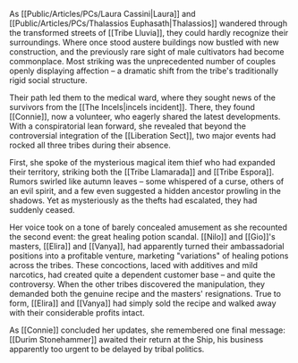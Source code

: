As [[Public/Articles/PCs/Laura Cassini|Laura]] and [[Public/Articles/PCs/Thalassios Euphasath|Thalassios]] wandered through the transformed streets of [[Tribe Lluvia]], they could hardly recognize their surroundings. Where once stood austere buildings now bustled with new construction, and the previously rare sight of male cultivators had become commonplace. Most striking was the unprecedented number of couples openly displaying affection – a dramatic shift from the tribe's traditionally rigid social structure.

Their path led them to the medical ward, where they sought news of the survivors from the [[The Incels|incels incident]]. There, they found [[Connie]], now a volunteer, who eagerly shared the latest developments. With a conspiratorial lean forward, she revealed that beyond the controversial integration of the [[Liberation Sect]], two major events had rocked all three tribes during their absence.

First, she spoke of the mysterious magical item thief who had expanded their territory, striking both the [[Tribe Llamarada]] and [[Tribe Espora]]. Rumors swirled like autumn leaves – some whispered of a curse, others of an evil spirit, and a few even suggested a hidden ancestor prowling in the shadows. Yet as mysteriously as the thefts had escalated, they had suddenly ceased.

Her voice took on a tone of barely concealed amusement as she recounted the second event: the great healing potion scandal. [[Nilo]] and [[Gio]]'s masters, [[Elira]] and [[Vanya]], had apparently turned their ambassadorial positions into a profitable venture, marketing "variations" of healing potions across the tribes. These concoctions, laced with additives and mild narcotics, had created quite a dependent customer base – and quite the controversy. When the other tribes discovered the manipulation, they demanded both the genuine recipe and the masters' resignations. True to form, [[Elira]] and [[Vanya]] had simply sold the recipe and walked away with their considerable profits intact.

As [[Connie]] concluded her updates, she remembered one final message: [[Durim Stonehammer]] awaited their return at the Ship, his business apparently too urgent to be delayed by tribal politics.